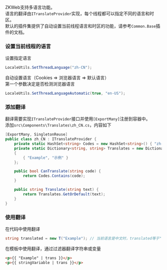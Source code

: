 ZKWeb支持多语言功能。<br/>
语言的翻译由`ITranslateProvider`实现，每个线程都可以指定不同的语言和时区。<br/>
默认的插件集提供了自动设置当前线程语言和时区的功能，请参考`Common.Base`插件的文档。<br/>

### 设置当前线程的语言

设置指定语言<br/>
``` csharp
LocaleUtils.SetThreadLanguage("zh-CN");
```

自动设置语言（Cookies => 浏览器语言 => 默认语言）<br/>
第一个参数决定是否检测浏览器语言<br/>
``` csharp
LocaleUtils.SetThreadLanguageAutomatic(true, "en-US");
```

### 添加翻译

翻译需要实现`ITranslateProvider`接口并使用`[ExportMany]`注册到容器中。<br/>
添加`src\Components\Translates\zh_CN.cs`，内容如下

``` csharp
[ExportMany, SingletonReuse]
public class zh_CN : ITranslateProvider {
	private static HashSet<string> Codes = new HashSet<string>() { "zh-CN" };
	private static Dictionary<string, string> Translates = new Dictionary<string, string>()
	{
		{ "Example", "示例" }
	};

	public bool CanTranslate(string code) {
		return Codes.Contains(code);
	}

	public string Translate(string text) {
		return Translates.GetOrDefault(text);
	}
}
```

### 使用翻译

在代码中使用翻译<br/>
``` csharp
string translated = new T("Example"); // 当前语言是中文时，translated等于"示例"
```

在模板中使用翻译，通过过滤器翻译字符串或变量<br/>
``` html
<p>{{ "Example" | trans }}</p>
<p>{{ stringVariable | trans }}</p>
```

